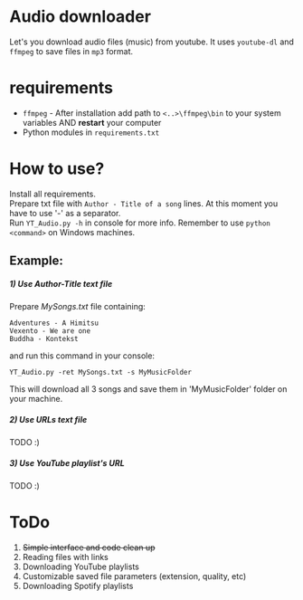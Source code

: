# Audio downloader
Let's you download audio files (music) from youtube. It uses ```youtube-dl``` and ```ffmpeg``` to save files in ``mp3`` format.

# requirements
- ```ffmpeg``` - After installation add path to ```<..>\ffmpeg\bin``` to your system variables AND **restart** your computer
- Python modules in ```requirements.txt```

# How to use?
Install all requirements. \
Prepare txt file with ```Author - Title of a song``` lines. At this moment you have to use '-' as a separator. \
Run ```YT_Audio.py -h``` in console for more info.
Remember to use ```python <command>``` on Windows machines.

## Example:
##### 1) Use Author-Title text file
Prepare *MySongs.txt* file containing:
```text
Adventures - A Himitsu
Vexento - We are one
Buddha - Kontekst
```
and run this command in your console:
```console
YT_Audio.py -ret MySongs.txt -s MyMusicFolder
```
This will download all 3 songs and save them in 'MyMusicFolder' folder on your machine.

##### 2) Use URLs text file
TODO :)

##### 3) Use YouTube playlist's URL
TODO :)

# ToDo
1) ~~Simple interface and code clean up~~
2) Reading files with links
3) Downloading YouTube playlists
4) Customizable saved file parameters (extension, quality, etc)
5) Downloading Spotify playlists
